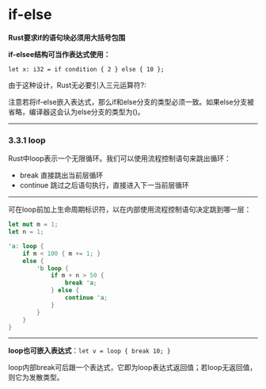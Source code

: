 # if-else

**Rust要求if的语句块必须用大括号包围**

**if-elsee结构可当作表达式使用：**

`let x: i32 = if condition { 2 } else { 10 };`

由于这种设计，Rust无必要引入三元运算符?:

注意若将if-else嵌入表达式，那么if和else分支的类型必须一致。如果else分支被省略，编译器这会认为else分支的类型为()。

***

### 3.3.1 loop

Rust中loop表示一个无限循环。我们可以使用流程控制语句来跳出循环：

- break 直接跳出当前层循环
- continue 跳过之后语句执行，直接进入下一当前层循环

***

可在loop前加上生命周期标识符，以在内部使用流程控制语句决定跳到哪一层：

```rust
let mut m = 1;
let n = 1;

'a: loop {
	if m < 100 { m += 1; }
	else {
		'b loop {
			if m + n > 50 {
				break 'a;
			} else {
				continue 'a;
			}
		}
	}
}
```

***

**loop也可嵌入表达式**：`let v = loop { break 10; }`

loop内部break可后跟一个表达式，它即为loop表达式返回值；若loop无返回值，则它为发散类型。